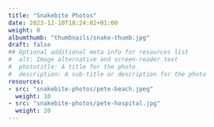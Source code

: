 ```yaml
---
title: "Snakebite Photos"
date: 2023-12-10T18:24:02+01:00
weight: 0
albumthumb: "thumbnails/snake-thumb.jpg"
draft: false
## Optional additional meta info for resources list
#  alt: Image alternative and screen-reader text
#  phototitle: A title for the photo
#  description: A sub-title or description for the photo
resources:
- src: "snakebite-photos/pete-beach.jpeg"
  weight: 10
- src: "snakebite-photos/pete-hospital.jpg"
  weight: 20
---
```

